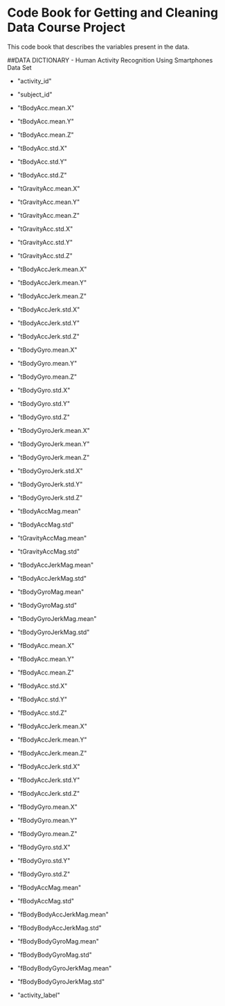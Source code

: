 # Code Book for Getting and Cleaning Data Course Project
This code book that describes the variables present in the data.

##DATA DICTIONARY - Human Activity Recognition Using Smartphones Data Set     

* "activity_id"

* "subject_id"

* "tBodyAcc.mean.X"

* "tBodyAcc.mean.Y"

* "tBodyAcc.mean.Z"

* "tBodyAcc.std.X"

* "tBodyAcc.std.Y"

* "tBodyAcc.std.Z"

* "tGravityAcc.mean.X"

* "tGravityAcc.mean.Y" 

* "tGravityAcc.mean.Z" 

* "tGravityAcc.std.X" 

* "tGravityAcc.std.Y" 

* "tGravityAcc.std.Z" 

* "tBodyAccJerk.mean.X" 

* "tBodyAccJerk.mean.Y" 

* "tBodyAccJerk.mean.Z" 

* "tBodyAccJerk.std.X" 

* "tBodyAccJerk.std.Y" 

* "tBodyAccJerk.std.Z" 

* "tBodyGyro.mean.X" 

* "tBodyGyro.mean.Y" 

* "tBodyGyro.mean.Z" 

* "tBodyGyro.std.X" 

* "tBodyGyro.std.Y" 

* "tBodyGyro.std.Z" 

* "tBodyGyroJerk.mean.X" 

* "tBodyGyroJerk.mean.Y" 

* "tBodyGyroJerk.mean.Z" 

* "tBodyGyroJerk.std.X" 

* "tBodyGyroJerk.std.Y" 

* "tBodyGyroJerk.std.Z" 

* "tBodyAccMag.mean" 

* "tBodyAccMag.std" 

* "tGravityAccMag.mean" 

* "tGravityAccMag.std" 

* "tBodyAccJerkMag.mean" 

* "tBodyAccJerkMag.std" 

* "tBodyGyroMag.mean" 

* "tBodyGyroMag.std" 

* "tBodyGyroJerkMag.mean" 

* "tBodyGyroJerkMag.std" 

* "fBodyAcc.mean.X" 

* "fBodyAcc.mean.Y" 

* "fBodyAcc.mean.Z" 

* "fBodyAcc.std.X" 

* "fBodyAcc.std.Y" 

* "fBodyAcc.std.Z" 

* "fBodyAccJerk.mean.X" 

* "fBodyAccJerk.mean.Y" 

* "fBodyAccJerk.mean.Z" 

* "fBodyAccJerk.std.X" 

* "fBodyAccJerk.std.Y" 

* "fBodyAccJerk.std.Z" 

* "fBodyGyro.mean.X" 

* "fBodyGyro.mean.Y" 

* "fBodyGyro.mean.Z" 

* "fBodyGyro.std.X" 

* "fBodyGyro.std.Y" 

* "fBodyGyro.std.Z" 

* "fBodyAccMag.mean" 

* "fBodyAccMag.std" 

* "fBodyBodyAccJerkMag.mean" 

* "fBodyBodyAccJerkMag.std" 

* "fBodyBodyGyroMag.mean" 

* "fBodyBodyGyroMag.std" 

* "fBodyBodyGyroJerkMag.mean" 

* "fBodyBodyGyroJerkMag.std" 

* "activity_label"


